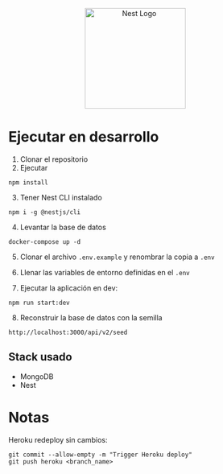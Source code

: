 <p align="center">
  <a href="http://nestjs.com/" target="blank"><img src="https://nestjs.com/img/logo-small.svg" width="200" alt="Nest Logo" /></a>
</p>

# Ejecutar en desarrollo

1. Clonar el repositorio
2. Ejecutar
```
npm install
```
3. Tener Nest CLI instalado
```
npm i -g @nestjs/cli
```

4. Levantar la base de datos
```
docker-compose up -d
```

5. Clonar el archivo ```.env.example``` y renombrar la copia a ```.env```

6. Llenar las variables de entorno definidas en el ```.env```

7. Ejecutar la aplicación en dev:

```
npm run start:dev
```

8. Reconstruir la base de datos con la semilla
```
http://localhost:3000/api/v2/seed
```


## Stack usado
* MongoDB
* Nest

# Notas
Heroku redeploy sin cambios:
```
git commit --allow-empty -m "Trigger Heroku deploy"
git push heroku <branch_name>
```